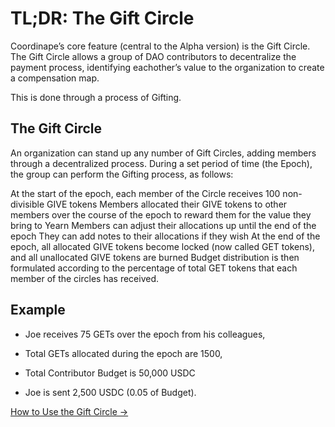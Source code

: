 # TL;DR: The Gift Circle

Coordinape’s core feature (central to the Alpha version) is the Gift Circle.  The Gift Circle allows a group of DAO contributors to decentralize the payment process, identifying eachother’s value to the organization to create a compensation map.

This is done through a process of Gifting.  

## The Gift Circle

An organization can stand up any number of Gift Circles, adding members through a decentralized process.  During a set period of time (the Epoch), the group can perform the Gifting process, as follows:

At the start of the epoch, each member of the Circle receives 100 non-divisible GIVE tokens
Members allocated their GIVE tokens to other members over the course of the epoch to reward them for the value they bring to Yearn
Members can adjust their allocations up until the end of the epoch
They can add notes to their allocations if they wish
At the end of the epoch, all allocated GIVE tokens become locked (now called GET tokens), and all unallocated GIVE tokens are burned
Budget distribution is then formulated according to the percentage of total GET tokens that each member of the circles has received.

## Example

* Joe receives 75 GETs over the epoch from his colleagues,
* Total GETs allocated during the epoch are 1500, 
* Total Contributor Budget is 50,000 USDC

* Joe is sent 2,500  USDC (0.05 of Budget).


[How to Use the Gift Circle ->](how_to_use_coordinape.md)

